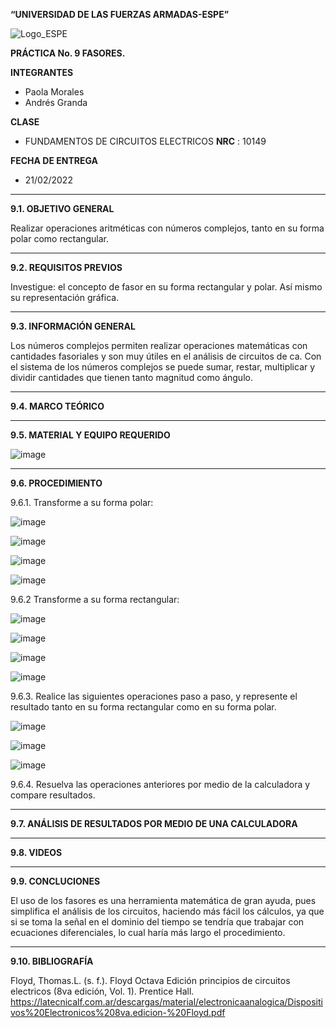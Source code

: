 **“UNIVERSIDAD DE LAS FUERZAS ARMADAS-ESPE”**


![Logo_ESPE](https://user-images.githubusercontent.com/93800511/140828546-04ee2765-180c-4e68-84cf-8bca73c21c5f.png)

**PRÁCTICA No. 9 FASORES.**

**INTEGRANTES**
* Paola Morales 
* Andrés Granda
 
**CLASE**
* FUNDAMENTOS DE CIRCUITOS ELECTRICOS **NRC** : 10149

**FECHA DE ENTREGA**
* 21/02/2022
--------------------------------------------------------------------------------------------------------------------------------------------------------------------------------

**9.1. OBJETIVO GENERAL**

Realizar operaciones aritméticas con números complejos, tanto en su forma polar
como rectangular.

--------------------------------------------------------------------------------------------------------------------------------------------------------------------------------

**9.2. REQUISITOS PREVIOS**

Investigue: el concepto de fasor en su forma rectangular y polar. Así mismo su
representación gráfica.

--------------------------------------------------------------------------------------------------------------------------------------------------------------------------------

**9.3. INFORMACIÓN GENERAL**

Los números complejos permiten realizar operaciones matemáticas con
cantidades fasoriales y son muy útiles en el análisis de circuitos de ca. Con el sistema de
los números complejos se puede sumar, restar, multiplicar y dividir cantidades que tienen
tanto magnitud como ángulo.

--------------------------------------------------------------------------------------------------------------------------------------------------------------------------------

**9.4. MARCO TEÓRICO**




--------------------------------------------------------------------------------------------------------------------------------------------------------------------------------

**9.5. MATERIAL Y EQUIPO REQUERIDO**

![image](https://user-images.githubusercontent.com/93835587/155022950-ea2330d0-565f-46c3-87c9-0707d9800f95.png)

--------------------------------------------------------------------------------------------------------------------------------------------------------------------------------


**9.6. PROCEDIMIENTO**

9.6.1. Transforme a su forma polar:

![image](https://user-images.githubusercontent.com/93835587/155027616-6c5871be-ada6-4b3d-afaa-79b237833726.png)

![image](https://user-images.githubusercontent.com/93835587/155028025-720cd3ae-7bb1-4dba-866a-70244131a6a6.png)

![image](https://user-images.githubusercontent.com/93835587/155028366-800e52e2-cce8-41f9-b32c-7fa3fc75944f.png)

![image](https://user-images.githubusercontent.com/93835587/155028712-030ca824-0aed-4e36-bb23-aee7fda3439c.png)

9.6.2 Transforme a su forma rectangular:

![image](https://user-images.githubusercontent.com/93835587/155029760-93d8333f-b5f8-43ac-8e7e-b009f709812f.png)

![image](https://user-images.githubusercontent.com/93835587/155030040-96b7baf2-65ae-4e33-a3e9-2f157c08da95.png)

![image](https://user-images.githubusercontent.com/93835587/155030465-e4151811-741e-466b-bd51-c0b514a2d155.png)

![image](https://user-images.githubusercontent.com/93835587/155030808-25ff041a-3753-4f20-afcd-e68f5e572a6e.png)


9.6.3. Realice las siguientes operaciones paso a paso, y represente el resultado tanto en su
forma rectangular como en su forma polar.

![image](https://user-images.githubusercontent.com/93835533/155078881-50e1a061-1324-44c0-959a-5cfd78010753.png)

![image](https://user-images.githubusercontent.com/93835533/155078894-1700c3b2-3420-432f-b4a1-9d04b5976f46.png)

![image](https://user-images.githubusercontent.com/93835533/155078904-9d9fc747-5dd0-4914-a781-ab17977742e5.png)

9.6.4. Resuelva las operaciones anteriores por medio de la calculadora y compare resultados.


-------------------------------------------------- -------------------------------------------------- -------------------------------------------------- ------------------------
**9.7. ANÁLISIS DE RESULTADOS POR MEDIO DE UNA CALCULADORA**



-------------------------------------------------- -------------------------------------------------- -------------------------------------------------- --------------------------



**9.8. VIDEOS**

--------------------------------------------------------------------------------------------------------------------------------------------------------------------------------

**9.9. CONCLUCIONES**

El uso de los fasores es una herramienta matemática de gran ayuda, pues simplifica el análisis de los circuitos, haciendo más fácil los cálculos, ya que si se toma la señal en el dominio del tiempo se tendría que trabajar con ecuaciones diferenciales, lo cual haría más largo el procedimiento.

--------------------------------------------------------------------------------------------------------------------------------------------------------------------------------


**9.10. BIBLIOGRAFÍA**

Floyd, Thomas.L. (s. f.). Floyd Octava Edición principios de circuitos electricos (8va edición, Vol. 1). Prentice Hall. https://latecnicalf.com.ar/descargas/material/electronicaanalogica/Dispositivos%20Electronicos%208va.edicion-%20Floyd.pdf


